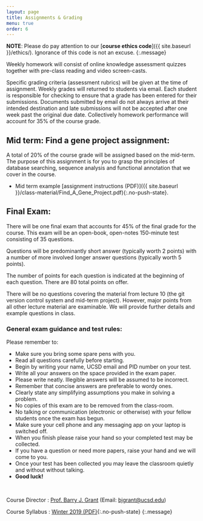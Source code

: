 ```yaml
---
layout: page
title: Assignments & Grading
menu: true
order: 6
---
```


**NOTE**: Please do pay attention to our [**course ethics code**]({{ site.baseurl }}/ethics/). Ignorance of this code is not an excuse.
{:.message}

Weekly homework will consist of online knowledge assessment quizzes together with pre-class reading and video screen-casts. 

Specific grading criteria (assessment rubrics) will be given at the time of assignment. Weekly grades will returned to students via email. Each student is responsible for checking to ensure that a grade has been entered for their submissions. Documents submitted by email do not always arrive at their intended destination and late submissions will not be accepted after one week past the original due date. Collectively homework performance will account for 35% of the course grade.


## Mid term: Find a gene project assignment:  
A total of 20% of the course grade will be assigned based on the mid-term. The purpose of this assignment is for you to grasp the principles of database searching, sequence analysis and functional annotation that we cover in the course.
- Mid term example [assignment instructions (PDF)]({{ site.baseurl }}/class-material/Find_A_Gene_Project.pdf){:.no-push-state}.


## Final Exam:  
There will be one final exam that accounts for 45% of the final grade for the course. This exam will be an open-book, open-notes 150-minute test consisting of 35 questions.   

Questions will be predominantly short answer (typically worth 2 points) with a number of more involved longer answer questions (typically worth 5 points).  

The number of points for each question is indicated at the beginning of each question. There are 80 total points on offer.  

There will be no questions covering the material from lecture 10 (the git version control system and mid-term project). However, major points from all other lecture material are examinable. We will provide further details and example questions in class.   

### General exam guidance and test rules:
Please remember to:

- Make sure you bring some spare pens with you. 
- Read all questions carefully before starting.
- Begin by writing your name, UCSD email and PID number on your test.
- Write all your answers on the space provided in the exam paper.
- Please write neatly. Illegible answers will be assumed to be incorrect.
- Remember that concise answers are preferable to wordy ones.
- Clearly state any simplifying assumptions you make in solving a problem.
- No copies of this exam are to be removed from the class-room.
- No talking or communication (electronic or otherwise) with your fellow students once the exam has begun.
- Make sure your cell phone and any messaging app on your laptop is switched off.
- When you finish please raise your hand so your completed test may be collected. 
- If you have a question or need more papers, raise your hand and we will come to you.
- Once your test has been collected you may leave the classroom quietly and without without talking.
- **Good luck!**   

<br>

Course Director
: [Prof. Barry J. Grant](http://thegrantlab.org/) (Email: [bjgrant@ucsd.edu](mailto:bjgrant@ucsd.edu))

Course Syllabus
: [Winter 2019 (PDF)](https://bioboot.github.io/bggn213_W19/class-material/BGGN213_W19_syllabus.pdf){:.no-push-state}
{:.message}

 

